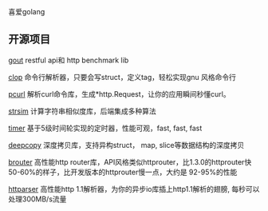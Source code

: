 喜爱golang

## 开源项目
[gout](https://github.com/guonaihong/gout) restful api和  http benchmark lib


[clop](https://github.com/guonaihong/clop) 命令行解析器，只要会写struct，定义tag，轻松实现gnu 风格命令行

[pcurl](https://github.com/antlabs/pcurl) 解析curl命令库，生成*http.Request，让你的应用瞬间秒懂curl。

[strsim](https://github.com/antlabs/strsim) 计算字符串相似度库，后端集成多种算法

[timer](https://github.com/antlabs/timer) 基于5级时间轮实现的定时器，性能可观，fast, fast, fast

[deepcopy](https://github.com/antlabs/deepcopy) 深度拷贝库，支持异构struct， map, slice等数据结构的深度拷贝

[brouter](https://github.com/antlabs/brouter) 高性能http router库，API风格类似httprouter，比1.3.0的httprouter快50-60%的样子，比开发版本的httprouter慢一点，大约是 92-95%的性能

[httparser](https://github.com/antlabs/httparser) 高性能http 1.1解析器，为你的异步io库插上http1.1解析的翅膀, 每秒可以处理300MB/s流量
